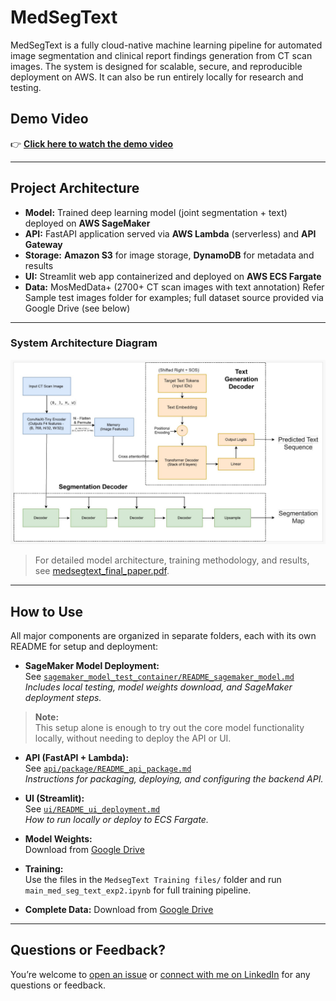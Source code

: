 # MedSegText

MedSegText is a fully cloud-native machine learning pipeline for automated image segmentation and clinical report findings generation from CT scan images. The system is designed for scalable, secure, and reproducible deployment on AWS. It can also be run entirely locally for research and testing.

## Demo Video

👉 [**Click here to watch the demo video**](https://drive.google.com/file/d/1IVxGnhWPBihEimFN7vuS-nTNQMF_idOr/view?usp=sharing)

---

## **Project Architecture**

- **Model:** Trained deep learning model (joint segmentation + text) deployed on **AWS SageMaker**
- **API:** FastAPI application served via **AWS Lambda** (serverless) and **API Gateway**
- **Storage:** **Amazon S3** for image storage, **DynamoDB** for metadata and results
- **UI:** Streamlit web app containerized and deployed on **AWS ECS Fargate**
- **Data:** MosMedData+ (2700+ CT scan images with text annotation) 
Refer Sample test images folder for examples; full dataset source provided via Google Drive (see below)

---

### **System Architecture Diagram**

![MedSegText Architecture Diagram](arch%20diagrams/MedSegText.png)

> For detailed model architecture, training methodology, and results, see [medsegtext_final_paper.pdf](https://github.com/Tamilarasee/MMI_Unet_Lesion_Segmentation/blob/MedSegText/MedSegText_Final_Paper.pdf).

---

## **How to Use**

All major components are organized in separate folders, each with its own README for setup and deployment:

- **SageMaker Model Deployment:**  
  See [`sagemaker_model_test_container/README_sagemaker_model.md`](sagemaker_model_test_container/README_sagemaker_model.md)  
  *Includes local testing, model weights download, and SageMaker deployment steps.*
> **Note:**  
> This setup alone is enough to try out the core model functionality locally, without needing to deploy the API or UI.

- **API (FastAPI + Lambda):**  
  See [`api/package/README_api_package.md`](api/package/README_api_package.md)  
  *Instructions for packaging, deploying, and configuring the backend API.*

- **UI (Streamlit):**  
  See [`ui/README_ui_deployment.md`](ui/README_ui_deployment.md)  
  *How to run locally or deploy to ECS Fargate.*

- **Model Weights:**  
  Download from [Google Drive](https://drive.google.com/drive/folders/1IaPhul78fYu17qwMLLQrHJeY5p-MqWuo?usp=drive_link)

- **Training:**  
  Use the files in the `MedsegText Training files/` folder and run `main_med_seg_text_exp2.ipynb` for full training pipeline.

- **Complete Data:**   Download from [Google Drive](https://drive.google.com/file/d/16wlFbUgWVwuTq4LFdoWw2uhIqxW6UW9M/view)

---

## Questions or Feedback?

You’re welcome to [open an issue](../../issues) or [connect with me on LinkedIn](https://www.linkedin.com/in/tamilarasee/) for any questions or feedback.

